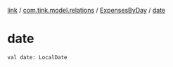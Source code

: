 [link](../../index.md) / [com.tink.model.relations](../index.md) / [ExpensesByDay](index.md) / [date](./date.md)

# date

`val date: LocalDate`